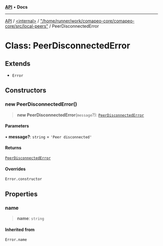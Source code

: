 [**API**](../../../../README.md) • **Docs**

***

[API](../../../../README.md) / [\<internal\>](../../../README.md) / ["/home/runner/work/comapeo-core/comapeo-core/src/local-peers"](../README.md) / PeerDisconnectedError

# Class: PeerDisconnectedError

## Extends

- `Error`

## Constructors

### new PeerDisconnectedError()

> **new PeerDisconnectedError**(`message`?): [`PeerDisconnectedError`](PeerDisconnectedError.md)

#### Parameters

• **message?**: `string` = `'Peer disconnected'`

#### Returns

[`PeerDisconnectedError`](PeerDisconnectedError.md)

#### Overrides

`Error.constructor`

## Properties

### name

> **name**: `string`

#### Inherited from

`Error.name`
